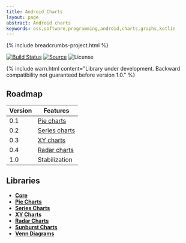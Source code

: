 ```yaml
---
title: Android Charts
layout: page
abstract: Android charts
keywords: oss,software,programming,android,charts,graphs,kotlin
---
```


{% include breadcrumbs-project.html %}

[![Build Status](https://travis-ci.org/sczerwinski/android-charts.svg?branch=develop)](https://travis-ci.org/sczerwinski/android-charts)
[![Source](https://img.shields.io/badge/source-GitHub-blue.svg)](https://github.com/sczerwinski/android-charts)
![License](https://img.shields.io/github/license/sczerwinski/android-charts.svg)

{% include warn.html
content="Library under development. Backward compatibility not guaranteed before version 1.0." %}

## Roadmap

| Version | Features      |
| ------- | ------------- |
| 0.1     | [Pie charts](./piechart)  |
| 0.2     | [Series charts](./series) |
| 0.3     | [XY charts](./xy)         |
| 0.4     | [Radar charts](./radar)   |
| 1.0     | Stabilization             |

## Libraries

* **[Core](./core)**
* **[Pie Charts](./piechart)**
* **[Series Charts](./series)**
* **[XY Charts](./xy)**
* **[Radar Charts](./radar)**
* **[Sunburst Charts](./sunburst)**
* **[Venn Diagrams](./venn)**

